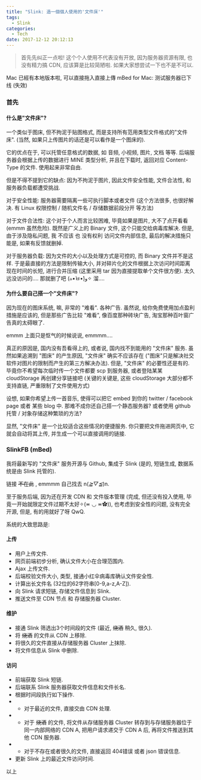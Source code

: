 ```yaml
---
title: "Slink: 造一個個人使用的'文件床'"
tags:
  - Slink
categories:
  - Tech
date: 2017-12-12 20:12:13
---
```


> 首先先纠正一点啦! 这个个人使用不代表没有开放, 因为服务器资源有限, 也没有精力搞 CDN, 应该算是比较简陋啦. 如果大家想尝试一下也不是不可以.

Mac 已經有本地版本啦, 可以直接拖入直接上傳 mBed for Mac: 测试服务器已下线 (失效)

### 首先

#### 什么是"文件床"?

一个类似于图床, 但不拘泥于贴图格式, 而是支持所有范用类型文件格式的"文件床". (当然, 如果只上传图片的话还是可以看作是一个图床的).

它的优点在于, 可以托管任意格式的数据, 如 音频, 小视频, 图片, 文档 等等. 后端服务器会根据上传的数据进行 MINE 类型分析, 并且在下载时, 返回对应 Content-Type 的文件. 使用起来非常自由.

但是不得不提到它的缺点: 因为不拘泥于图片, 因此文件安全性能, 文件合法性, 和服务器负载都遭受挑战. 

对于安全性能: 服务器需要隔离一些可执行脚本或者文件 (这个方法很多, 也很好解决. 有 Linux 权限控制 / 随机文件名 / 存储数据前段分开 等方法)

对于文件合法性: 这个对于个人而言比较困难, 毕竟如果是图片, 大不了点开看看 (emmm 虽然危险). 既然是广义上的 Binary 文件, 这个只能交给病毒库解决. 但是, 由于涉及隐私问题, 我 不应该 也 没有权利 访问文件内部信息, 最后的解决措施只能是, 如果有反馈就删掉.

对于服务器负载: 因为文件的大小以及处理方式是可控的, 而 Binary 文件并不是这样. 于是最直接的方法是限制传输大小, 并对碎片化的文件根据上次访问时间距离现在时间的长短, 进行合并压缩 (这里采用 tar 因为直接提取单个文件很方便). 太久远没访问的.... 那就删了吧 (๑•̀ㅂ•́)و✧ 溜....

#### 为什么要自己搭一个"文件床"?

因为现在的图床系统, 嘛, 非常的 "难看". 各种广告. 虽然说, 给你免费使用加点盈利措施是应该的, 但是那些广告比较 "难看", 像百度那种砖块广告, 淘宝那种百叶窗广告真的太碍眼了.

emmm 上面只是怄气的时候说说, emmmm....

真正的原因是, 国内没有吾看得上的, 或者说, 国内找不到能用的 "文件床" 服务. 虽然如果追溯到 "图床" 的产生原因, "文件床" 确实不应该存在 ("图床"只是解决社交软件对图片的限制而产生的第三方解决办法). 但是, "文件床" 的必要性还是有的. 毕竟你不希望每次临时传一个文件都要 scp 到服务器, 或者登陆某某 cloudStorage 再创建分享链接吧 (关键的关键是, 这些 cloudStorage 大部分都不支持直链, 严重限制了文件使用方式)

设想, 如果你希望上传一首音乐, 使得可以把它 embed 到你的 twitter / facebook page 或者 某些 blog 中. 那难不成你还自己搭一个静态服务器? 或者使用 github 托管 / 对象存储这种繁琐的方法?

显然, "文件床" 是一个比较适合这些情况的便捷服务. 你只要把文件拖进网页中, 它就会自动将其上传, 并生成一个可以直接调用的链接.

### SlinkFB (mBed)

我将最新写的 "文件床" 服务开源与 Github, 集成于 Slink (是的, 短链生成, 数据系统是由 Slink 托管的).

链接 <del>不在此</del> , emmmm 自己找去 n(*≧▽≦*)n.

至于服务后端, 因为还在开发 CDN 和 文件版本管理 (完成, 但还没有投入使用, 毕竟一开始就限定文件过期不太好✧(≖ ◡ ≖✿)), 也考虑到安全性的问题, 没有完全开源, 但是, 有的用就好了呀 QwQ.

系统的大致思路是:

#### 上传

- 用户上传文件.
- 网页前端初步分析, 确认文件大小在合理范围内.
- Ajax 上传文件.
- 后端校验文件大小, 类型, 接通小红伞病毒库确认文件安全性.
- 计算出长文件名 (32位的62字符串[0-9,a-z,A-Z]).
- 向 Slink 请求短链, 存储文件信息到 Slink.
- 推送文件至 CDN 节点 和 存储服务器 Cluster.

#### 维护

- 接通 Slink 筛选出3个时间段的文件 (最近,  <del>烧酒</del> 稍久, 很久).
- 将 <del>烧酒</del> 的文件从 CDN 上移除.
- 将很久的文件直接从存储服务器 Cluster 上抹除.
- 将文件信息从 Slink 中删除.

#### 访问

- 前端获取 Slink 短链.
- 后端联系 Slink 服务器获取文件信息和文件长名.
- 根据时间段执行如下操作.
- - 对于最近的文件, 直接交由 CDN 处理.
- - 对于 <del>烧酒</del> 的文件, 将文件从存储服务器 Cluster 转存到与存储服务器位于同一内部网络的 CDN A, 把用户请求递交于 CDN A 后, 再将文件推送到其他 CDN 服务器.
- - 对于不存在或者很久的文件, 直接返回 404错误 或者 json 错误信息.
- 更新 Slink 上的最近文件访问时间.

以上
